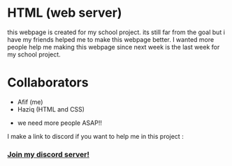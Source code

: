 # HTML (web server)
 this webpage is created for my school project. its still far from the goal but i have my friends helped me to make this webpage better. I wanted more people help me making this webpage since next week is the last week for my school project.

# Collaborators
- Afif (me)
- Haziq (HTML and CSS)
+ we need more people ASAP!!

I make a link to discord if you want to help me in this project :
### [Join my discord server!](https://discord.gg/CXf2XEY)

